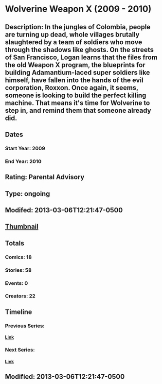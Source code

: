 # Wolverine Weapon X (2009 - 2010)
## Description: In the jungles of Colombia, people are turning up dead, whole villages brutally slaughtered by a team of soldiers who move through the shadows like ghosts. On the streets of San Francisco, Logan learns that the files from the old Weapon X program, the blueprints for building Adamantium-laced super soldiers like himself, have fallen into the hands of the evil corporation, Roxxon. Once again, it seems, someone is looking to build the perfect killing machine. That means it's time for Wolverine to step in, and remind them that someone already did.
## Dates
### Start Year: 2009
### End Year: 2010
## Rating: Parental Advisory
## Type: ongoing
## Modifed: 2013-03-06T12:21:47-0500
## [Thumbnail](http://i.annihil.us/u/prod/marvel/i/mg/3/90/51377aa83f617.jpg)
## Totals
### Comics: 18
### Stories: 58
### Events: 0
### Creators: 22
## Timeline
### Previous Series: 
#### [Link]()
### Next Series: 
#### [Link]()
## Modified: 2013-03-06T12:21:47-0500